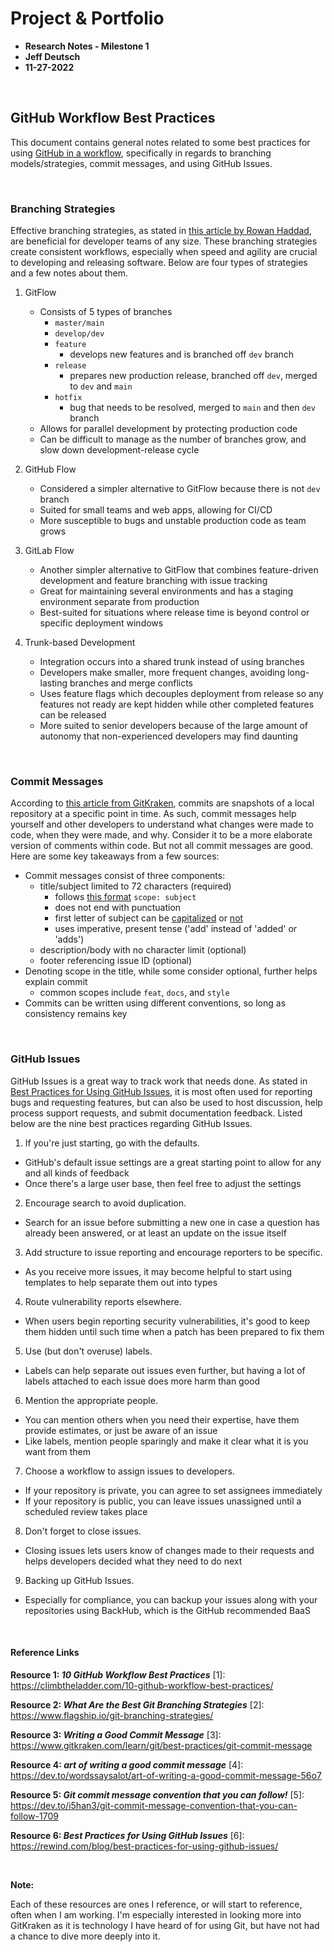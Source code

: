 # Project & Portfolio

- **Research Notes - Milestone 1**
- **Jeff Deutsch**
- **11-27-2022**

<br>

## GitHub Workflow Best Practices

This document contains general notes related to some best practices for using [GitHub in a workflow]([1]), specifically in regards to branching models/strategies, commit messages, and using GitHub Issues.

<br>

### Branching Strategies

Effective branching strategies, as stated in [this article by Rowan Haddad]([2]), are beneficial for developer teams of any size. These branching strategies create consistent workflows, especially when speed and agility are crucial to developing and releasing software. Below are four types of strategies and a few notes about them.

1. GitFlow

   - Consists of 5 types of branches
     - `master/main`
     - `develop/dev`
     - `feature`
       - develops new features and is branched off `dev` branch
     - `release`
       - prepares new production release, branched off `dev`, merged to `dev` and `main`
     - `hotfix`
       - bug that needs to be resolved, merged to `main` and then `dev` branch
   - Allows for parallel development by protecting production code
   - Can be difficult to manage as the number of branches grow, and slow down development-release cycle

2. GitHub Flow

   - Considered a simpler alternative to GitFlow because there is not `dev` branch
   - Suited for small teams and web apps, allowing for CI/CD
   - More susceptible to bugs and unstable production code as team grows

3. GitLab Flow
   - Another simpler alternative to GitFlow that combines feature-driven development and feature branching with issue tracking
   - Great for maintaining several environments and has a staging environment separate from production
   - Best-suited for situations where release time is beyond control or specific deployment windows
4. Trunk-based Development
   - Integration occurs into a shared trunk instead of using branches
   - Developers make smaller, more frequent changes, avoiding long-lasting branches and merge conflicts
   - Uses feature flags which decouples deployment from release so any features not ready are kept hidden while other completed features can be released
   - More suited to senior developers because of the large amount of autonomy that non-experienced developers may find daunting

<br>

### Commit Messages

According to [this article from GitKraken]([3]), commits are snapshots of a local repository at a specific point in time. As such, commit messages help yourself and other developers to understand what changes were made to code, when they were made, and why. Consider it to be a more elaborate version of comments within code. But not all commit messages are good. Here are some key takeaways from a few sources:

- Commit messages consist of three components:
  - title/subject limited to 72 characters (required)
    - follows [this format]([4]) `scope: subject`
    - does not end with punctuation
    - first letter of subject can be [capitalized]([4]) or [not]([5])
    - uses imperative, present tense ('add' instead of 'added' or 'adds')
  - description/body with no character limit (optional)
  - footer referencing issue ID (optional)
- Denoting scope in the title, while some consider optional, further helps explain commit
  - common scopes include `feat`, `docs`, and `style`
- Commits can be written using different conventions, so long as consistency remains key

<br>

### GitHub Issues

GitHub Issues is a great way to track work that needs done. As stated in [Best Practices for Using GitHub Issues]([6]), it is most often used for reporting bugs and requesting features, but can also be used to host discussion, help process support requests, and submit documentation feedback. Listed below are the nine best practices regarding GitHub Issues.

1. If you're just starting, go with the defaults.

- GitHub's default issue settings are a great starting point to allow for any and all kinds of feedback
- Once there's a large user base, then feel free to adjust the settings

2. Encourage search to avoid duplication.

- Search for an issue before submitting a new one in case a question has already been answered, or at least an update on the issue itself

3. Add structure to issue reporting and encourage reporters to be specific.

- As you receive more issues, it may become helpful to start using templates to help separate them out into types

4. Route vulnerability reports elsewhere.

- When users begin reporting security vulnerabilities, it's good to keep them hidden until such time when a patch has been prepared to fix them

5. Use (but don't overuse) labels.

- Labels can help separate out issues even further, but having a lot of labels attached to each issue does more harm than good

6. Mention the appropriate people.

- You can mention others when you need their expertise, have them provide estimates, or just be aware of an issue
- Like labels, mention people sparingly and make it clear what it is you want from them

7. Choose a workflow to assign issues to developers.

- If your repository is private, you can agree to set assignees immediately
- If your repository is public, you can leave issues unassigned until a scheduled review takes place

8. Don't forget to close issues.

- Closing issues lets users know of changes made to their requests and helps developers decided what they need to do next

9. Backing up GitHub Issues.

- Especially for compliance, you can backup your issues along with your repositories using BackHub, which is the GitHub recommended BaaS

<br>

#### Reference Links

**Resource 1: _10 GitHub Workflow Best Practices_**
[1]: https://climbtheladder.com/10-github-workflow-best-practices/

**Resource 2: _What Are the Best Git Branching Strategies_**
[2]: https://www.flagship.io/git-branching-strategies/

**Resource 3: _Writing a Good Commit Message_**
[3]: https://www.gitkraken.com/learn/git/best-practices/git-commit-message

**Resource 4: _art of writing a good commit message_**
[4]: https://dev.to/wordssaysalot/art-of-writing-a-good-commit-message-56o7

**Resource 5: _Git commit message convention that you can follow!_**
[5]: https://dev.to/i5han3/git-commit-message-convention-that-you-can-follow-1709

**Resource 6: _Best Practices for Using GitHub Issues_**
[6]: https://rewind.com/blog/best-practices-for-using-github-issues/

<br>

**Note:**

Each of these resources are ones I reference, or will start to reference, often when I am working. I'm especially interested in looking more into GitKraken as it is technology I have heard of for using Git, but have not had a chance to dive more deeply into it.